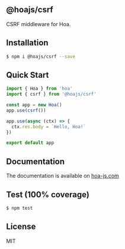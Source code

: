 ## @hoajs/csrf

CSRF middleware for Hoa.

## Installation

```bash
$ npm i @hoajs/csrf --save
```

## Quick Start

```js
import { Hoa } from 'hoa'
import { csrf } from '@hoajs/csrf'

const app = new Hoa()
app.use(csrf())

app.use(async (ctx) => {
  ctx.res.body = `Hello, Hoa!`
})

export default app
```

## Documentation

The documentation is available on [hoa-js.com](https://hoa-js.com/middleware/csrf.html)

## Test (100% coverage)

```sh
$ npm test
```

## License

MIT
